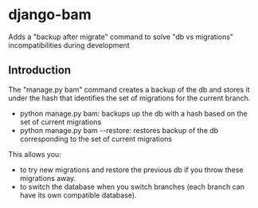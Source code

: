 # django-bam

Adds a "backup after migrate" command to solve "db vs migrations" incompatibilities during development

## Introduction

The "manage.py bam" command creates a backup of the db and stores it under the hash that identifies the set of migrations for the current branch.

- python manage.py bam: backups up the db with a hash based on the set of current migrations
- python manage.py bam --restore: restores backup of the db corresponding to the set of current migrations

This allows you:

- to try new migrations and restore the previous db if you throw these migrations away.
- to switch the database when you switch branches (each branch can have its own compatible database).
